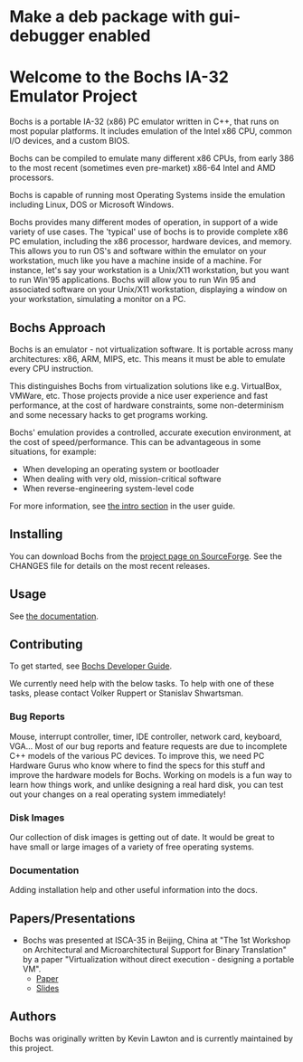 # Make a deb package with gui-debugger enabled

# Welcome to the Bochs IA-32 Emulator Project

Bochs is a portable IA-32 (x86) PC emulator written in C++,
that runs on most popular platforms. It includes emulation of the Intel x86 
CPU, common I/O devices, and a custom BIOS.

Bochs can be compiled to emulate many different x86 CPUs, from early 386 to
the most recent (sometimes even pre-market) x86-64 Intel and AMD processors.

Bochs is capable of running most Operating Systems inside the emulation 
including Linux, DOS or Microsoft Windows.

Bochs provides many different modes of operation, in support of a wide 
variety of use cases.  The 'typical' use of bochs is to provide complete 
x86 PC emulation, including the x86 processor, hardware devices, and memory.
This allows you to run OS's and software within the emulator on your workstation,
much like you have a machine inside of a machine. For instance, let's say 
your workstation is a Unix/X11 workstation, but you want to run Win'95 
applications. Bochs will allow you to run Win 95 and associated software on
your Unix/X11 workstation, displaying a window on your workstation, simulating
a monitor on a PC.

## Bochs Approach
Bochs is an emulator - not virtualization software.  It is portable across many 
architectures: x86, ARM, MIPS, etc.  This means it must be able to emulate 
every CPU instruction.

This distinguishes Bochs from virtualization solutions like e.g. VirtualBox,
VMWare, etc.  Those projects provide a nice user experience and fast
performance, at the cost of hardware constraints, some non-determinism and 
some necessary hacks to get programs working.

Bochs' emulation provides a controlled, accurate execution environment, at 
the cost of speed/performance.  This can be advantageous in some situations,
for example:
* When developing an operating system or bootloader
* When dealing with very old, mission-critical software
* When reverse-engineering system-level code

For more information, see [the intro section](https://bochs.sourceforge.io/cgi-bin/topper.pl?name=New+Bochs+Documentation&url=https://bochs.sourceforge.io/doc/docbook/user/index.html) in the user guide.

## Installing

You can download Bochs from the [project page on SourceForge](https://sourceforge.net/projects/bochs/files/bochs/2.7/). See the
CHANGES file for details on the most recent releases.

## Usage
See [the documentation](https://bochs.sourceforge.io/cgi-bin/topper.pl?name=New+Bochs+Documentation&url=https://bochs.sourceforge.io/doc/docbook/).

## Contributing
To get started, see [Bochs Developer Guide](https://bochs.sourceforge.io/cgi-bin/topper.pl?name=New+Bochs+Documentation&url=https://bochs.sourceforge.io/doc/docbook/).

We currently need help with the below tasks.  To help with one of these tasks, please contact Volker Ruppert or Stanislav Shwartsman.

### Bug Reports
Mouse, interrupt controller, timer, IDE controller, network 
card, keyboard, VGA... Most of our bug reports and feature requests are due
to incomplete C++ models of the various PC devices. To improve this, we 
need PC Hardware Gurus who know where to find the specs for this stuff and
improve the hardware models for Bochs. Working on models is a fun way to 
learn how things work, and unlike designing a real hard disk, you can test
out your changes on a real operating system immediately!

### Disk Images 
Our collection of disk images is getting out of date. It would be great to 
have small or large images of a variety of free operating systems.

### Documentation 
Adding installation help and other useful information into the docs.


## Papers/Presentations

* Bochs was presented at ISCA-35 in Beijing, China at "The 1st Workshop on 
Architectural and Microarchitectural Support for Binary Translation" by a 
paper "Virtualization without direct execution - designing a portable VM".
  * [Paper](https://bochs.sourceforge.io/Virtualization_Without_Hardware_Final.pdf)
  * [Slides](http://bochs.sourceforge.net/VirtNoJit.pdf)

## Authors
Bochs was originally written by Kevin Lawton and is currently maintained by this project.
